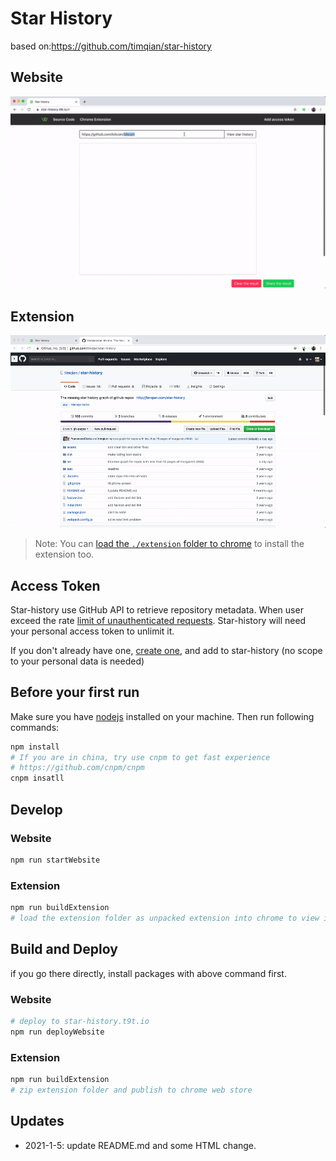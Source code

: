 # Star History

based on:https://github.com/timqian/star-history

## Website

![](https://raw.githubusercontent.com/timqian/images/master/star-history.gif)

## Extension

![](https://raw.githubusercontent.com/timqian/images/master/star-history-extension.gif)

> Note: You can [load the `./extension` folder to chrome](https://superuser.com/a/247654) to install the extension too.

## Access Token

Star-history use GitHub API to retrieve repository metadata. When user exceed the rate [limit of unauthenticated requests](https://developer.github.com/v3/#rate-limiting). Star-history will need your personal access token to unlimit it.

If you don't already have one, [create one](https://github.com/settings/tokens/new), and add to star-history (no scope to your personal data is needed)

## Before your first run
Make sure you have [nodejs](https://nodejs.org/en/) installed on your machine.
Then run following commands:
```bash
npm install
# If you are in china, try use cnpm to get fast experience
# https://github.com/cnpm/cnpm
cnpm insatll
```

## Develop

### Website

```bash
npm run startWebsite
```

### Extension

```bash
npm run buildExtension
# load the extension folder as unpacked extension into chrome to view it
```

## Build and Deploy
if you go there directly, install packages with above command first.

### Website

```bash
# deploy to star-history.t9t.io
npm run deployWebsite
```

### Extension

```bash
npm run buildExtension
# zip extension folder and publish to chrome web store
```

## Updates

- 2021-1-5: update README.md and some HTML change.
